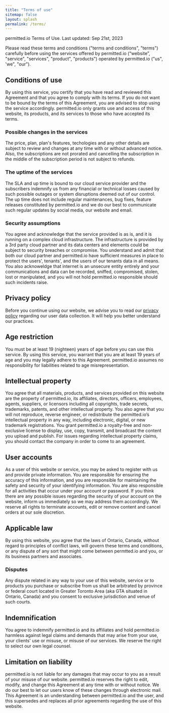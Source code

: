 ```yaml
---
title: "Terms of use"
sitemap: false
layout: splash
permalink: /terms/
---
```


permitted.io Terms of Use.
Last updated: Sep 21st, 2023

Please read these terms and conditions ("terms and conditions", "terms") carefully before using the services offered by permitted.io (“website”, "service", "services", "product", "products") operated by permitted.io ("us", 'we", "our").

## Conditions of use

By using this service, you certify that you have read and reviewed this Agreement and that you agree to comply with its terms. If you do not want to be bound by the terms of this Agreement, you are advised to stop using the service accordingly. permitted.io only grants use and access of this website, its products, and its services to those who have accepted its terms.

### Possible changes in the services

The price, plan, plan's features, techologies and any other details are subject to review and changes at any time with or without advanced notice. Also, the subscriptions are not prorated and cancelling the subscription in the middle of the subscription period is not subject to refunds.

### The uptime of the services

The SLA and up time is bound to our cloud service provider and the subscribers indemnify us from any financial or technical losses caused by such possible outages or system disruptions deemed out of our control. The up time does not include regular maintenances, bug fixes, feature releases constituted by permitted.io and we do our best to communicate such regular updates by social media, our website and email.

### Security assumptions

You agree and acknowledge that the service provided is as is, and it is running on a complex cloud infrastructure. The infrastructure is provided by a 3rd party cloud partner and its data centers and elements could be subject to security breaches or compromise. You understand and admit that both our cloud partner and permitted.io have sufficient measures in place to protect the users', tenants', and the users of our tenants data in all means. You also acknoweldge that internet is an unsecure entity entirely and your communications and data can be recorded, sniffed, compromised, stolen, lost or manipulated, and you will not hold permitted.io responsible should such incidents raise.

## Privacy policy

Before you continue using our website, we advise you to read our [privacy policy](/privacy/) regarding our user data collection. It will help you better understand our practices.

## Age restriction

You must be at least 19 (nighteen) years of age before you can use this service. By using this service, you warrant that you are at least 19 years of age and you may legally adhere to this Agreement. permitted.io assumes no responsibility for liabilities related to age misrepresentation.

## Intellectual property

You agree that all materials, products, and services provided on this website are the property of permitted.io, its affiliates, directors, officers, employees, agents, suppliers, or licensors including all copyrights, trade secrets, trademarks, patents, and other intellectual property. You also agree that you will not reproduce, reverse engineer, or redistribute the permitted.io’s intellectual property in any way, including electronic, digital, or new trademark registrations. You grant permitted.io a royalty-free and non-exclusive license to display, use, copy, transmit, and broadcast the content you upload and publish. For issues regarding intellectual property claims, you should contact the company in order to come to an agreement.

## User accounts

As a user of this website or service, you may be asked to register with us and provide private information. You are responsible for ensuring the accuracy of this information, and you are responsible for maintaining the safety and security of your identifying information. You are also responsible for all activities that occur under your account or password.
If you think there are any possible issues regarding the security of your account on the website, inform us immediately so we may address them accordingly.
We reserve all rights to terminate accounts, edit or remove content and cancel orders at our sole discretion.

## Applicable law

By using this website, you agree that the laws of Ontario, Canada, without regard to principles of conflict laws, will govern these terms and conditions, or any dispute of any sort that might come between permtted.io and you, or its business partners and associates.

### Disputes

Any dispute related in any way to your use of this website, service or to products you purchase or subscribe from us shall be arbitrated by province or federal court located in Greater Toronto Area (aka GTA situated in Ontario, Canada) and you consent to exclusive jurisdiction and venue of such courts.

## Indemnification

You agree to indemnify permitted.io and its affiliates and hold permitted.io harmless against legal claims and demands that may arise from your use, your clients' use or misuse, or misuse of our services. We reserve the right to select our own legal counsel.

## Limitation on liability

permitted.io is not liable for any damages that may occur to you as a result of your misuse of our website.
permitted.io reserves the right to edit, modify, and change this Agreement at any time with or without notice. We do our best to let our users know of these changes through electronic mail. This Agreement is an understanding between permitted.io and the user, and this supersedes and replaces all prior agreements regarding the use of this website.
